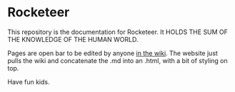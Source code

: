 # Rocketeer

This repository is the documentation for Rocketeer. It HOLDS THE SUM OF THE KNOWLEDGE OF THE HUMAN WORLD.

Pages are open bar to be edited by anyone [in the wiki](https://github.com/Anahkiasen/rocketeer/wiki).
The website just pulls the wiki and concatenate the .md into an .html, with a bit of styling on top.

Have fun kids.